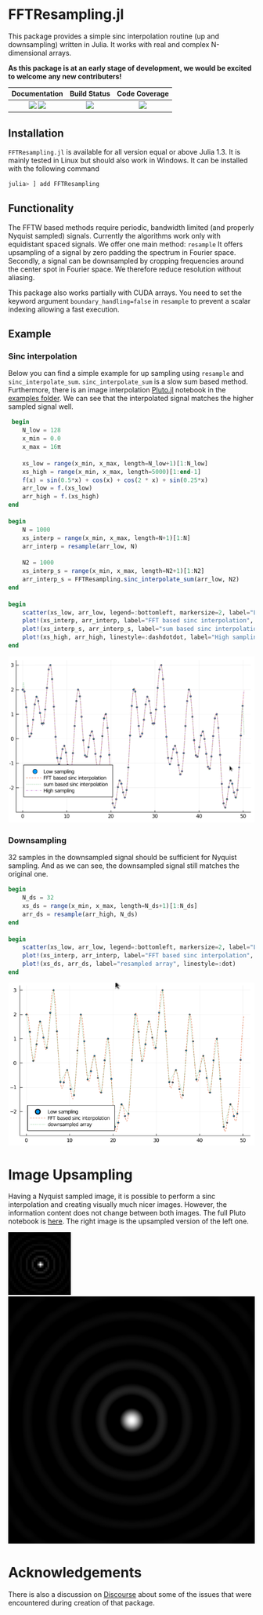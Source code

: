 # FFTResampling.jl


This package provides a simple sinc interpolation routine (up and downsampling) written in Julia.
It works with real and complex N-dimensional arrays.

**As this package is at an early stage of development, we would be excited to welcome any new contributers!**

| **Documentation**                       | **Build Status**                          | **Code Coverage**               |
|:---------------------------------------:|:-----------------------------------------:|:-------------------------------:|
| [![][docs-stable-img]][docs-stable-url] [![][docs-dev-img]][docs-dev-url] | [![][CI-img]][CI-url] | [![][codecov-img]][codecov-url] |


## Installation
`FFTResampling.jl` is available for all version equal or above Julia 1.3. It is mainly tested in Linux but should also work in Windows.
It can be installed with the following command

```julia
julia> ] add FFTResampling
```

## Functionality
The FFTW based methods require periodic, bandwidth limited (and properly Nyquist sampled) signals.
Currently the algorithms work only with equidistant spaced signals. We offer one main method: `resample`
It offers upsampling of a signal by zero padding the spectrum in Fourier space.
Secondly, a signal can be downsampled by cropping frequencies around the center spot in Fourier space. We therefore reduce resolution without aliasing. 

This package also works partially with CUDA arrays. You need to set the keyword argument `boundary_handling=false` in `resample` to prevent a scalar indexing allowing a fast execution.

## Example

### Sinc interpolation
Below you can find a simple example for up sampling using `resample` and `sinc_interpolate_sum`.
`sinc_interpolate_sum` is a slow sum based method.
Furthermore, there is an image interpolation [Pluto.jl](https://github.com/fonsp/Pluto.jl) notebook in the [examples folder](examples/).
We can see that the interpolated signal matches the higher sampled signal well.
```julia
 begin
	N_low = 128
	x_min = 0.0
	x_max = 16π
	
	xs_low = range(x_min, x_max, length=N_low+1)[1:N_low]
	xs_high = range(x_min, x_max, length=5000)[1:end-1]
	f(x) = sin(0.5*x) + cos(x) + cos(2 * x) + sin(0.25*x)
	arr_low = f.(xs_low)
	arr_high = f.(xs_high)
end

begin
	N = 1000
	xs_interp = range(x_min, x_max, length=N+1)[1:N]
	arr_interp = resample(arr_low, N)

	N2 = 1000
	xs_interp_s = range(x_min, x_max, length=N2+1)[1:N2]
	arr_interp_s = FFTResampling.sinc_interpolate_sum(arr_low, N2)
end

begin
	scatter(xs_low, arr_low, legend=:bottomleft, markersize=2, label="Low sampling")
	plot!(xs_interp, arr_interp, label="FFT based sinc interpolation", linestyle=:dash)
	plot!(xs_interp_s, arr_interp_s, label="sum based sinc interpolation", linestyle=:dot)
	plot!(xs_high, arr_high, linestyle=:dashdotdot, label="High sampling")
end
```

![](examples/plot.png)

### Downsampling
32 samples in the downsampled signal should be sufficient for Nyquist sampling.
And as we can see, the downsampled signal still matches the original one.

```julia
begin
	N_ds = 32
	xs_ds = range(x_min, x_max, length=N_ds+1)[1:N_ds]
	arr_ds = resample(arr_high, N_ds)
end

begin
	scatter(xs_low, arr_low, legend=:bottomleft, markersize=2, label="Low sampling")
	plot!(xs_interp, arr_interp, label="FFT based sinc interpolation", linestyle=:dash)
	plot!(xs_ds, arr_ds, label="resampled array", linestyle=:dot)	
end
```

![](examples/plot_ds.png)


# Image Upsampling
Having a Nyquist sampled image, it is possible to perform a sinc interpolation and creating visually much nicer images.
However, the information content does not change between both images.
The full Pluto notebook is [here](examples/image_interpolation.jl).
The right image is the upsampled version of the left one.

![](examples/image_low_res.png)
![](examples/image_high_res.png)




[docs-dev-img]: https://img.shields.io/badge/docs-dev-pink.svg 
[docs-dev-url]: https://roflmaostc.github.io/FFTResampling.jl/dev/ 

[docs-stable-img]: https://img.shields.io/badge/docs-stable-darkgreen.svg 
[docs-stable-url]: https://roflmaostc.github.io/FFTResampling.jl/stable/

[CI-img]: https://github.com/roflmaostc/FFTResampling.jl/workflows/CI/badge.svg
[CI-url]: https://github.com/roflmaostc/FFTResampling.jl/actions?query=workflow%3ACI 

[codecov-img]: https://codecov.io/gh/roflmaostc/FFTResampling.jl/branch/main/graph/badge.svg
[codecov-url]: https://codecov.io/gh/roflmaostc/FFTResampling.jl


# Acknowledgements
There is also a discussion on [Discourse](https://discourse.julialang.org/t/sinc-interpolation-based-on-fft/52512) about some of the issues that were encountered during creation of that package.

